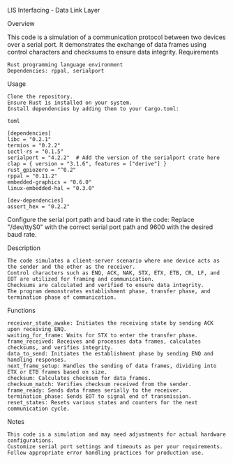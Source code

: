 LIS Interfacing - Data Link Layer

Overview

This code is a simulation of a communication protocol between two devices over a serial port. It demonstrates the exchange of data frames using control characters and checksums to ensure data integrity.
Requirements

    Rust programming language environment
    Dependencies: rppal, serialport

Usage

    Clone the repository.
    Ensure Rust is installed on your system.
    Install dependencies by adding them to your Cargo.toml:

    toml

    [dependencies]
    libc = "0.2.1"
    termios = "0.2.2"
    ioctl-rs = "0.1.5"
    serialport = "4.2.2"  # Add the version of the serialport crate here
    clap = { version = "3.1.6", features = ["derive"] }
    rust_gpiozero = "^0.2"
    rppal = "0.11.2"
    embedded-graphics = "0.6.0"
    linux-embedded-hal = "0.3.0"

    [dev-dependencies]
    assert_hex = "0.2.2"

Configure the serial port path and baud rate in the code:
    Replace "/dev/ttyS0" with the correct serial port path and 9600 with the desired baud rate.

Description

    The code simulates a client-server scenario where one device acts as the sender and the other as the receiver.
    Control characters such as ENQ, ACK, NAK, STX, ETX, ETB, CR, LF, and EOT are utilized for framing and communication.
    Checksums are calculated and verified to ensure data integrity.
    The program demonstrates establishment phase, transfer phase, and termination phase of communication.

Functions

    receiver_state_awake: Initiates the receiving state by sending ACK upon receiving ENQ.
    waiting_for_frame: Waits for STX to enter the transfer phase.
    frame_received: Receives and processes data frames, calculates checksums, and verifies integrity.
    data_to_send: Initiates the establishment phase by sending ENQ and handling responses.
    next_frame_setup: Handles the sending of data frames, dividing into ETX or ETB frames based on size.
    checksum: Calculates checksum for data frames.
    checksum_match: Verifies checksum received from the sender.
    frame_ready: Sends data frames serially to the receiver.
    termination_phase: Sends EOT to signal end of transmission.
    reset_states: Resets various states and counters for the next communication cycle.

Notes

    This code is a simulation and may need adjustments for actual hardware configurations.
    Customize serial port settings and timeouts as per your requirements.
    Follow appropriate error handling practices for production use.
